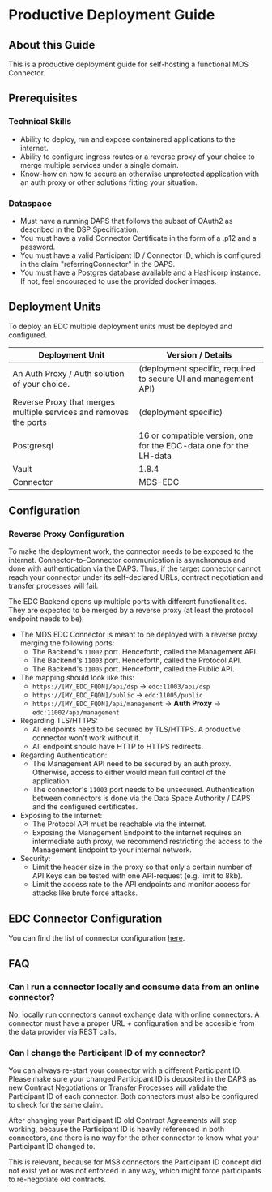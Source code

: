 # Productive Deployment Guide

## About this Guide

This is a productive deployment guide for self-hosting a functional MDS Connector.

## Prerequisites

### Technical Skills

- Ability to deploy, run and expose containered applications to the internet.
- Ability to configure ingress routes or a reverse proxy of your choice to merge multiple services under a single domain.
- Know-how on how to secure an otherwise unprotected application with an auth proxy or other solutions fitting your situation.

### Dataspace

- Must have a running DAPS that follows the subset of OAuth2 as described in the DSP Specification.
- You must have a valid Connector Certificate in the form of a .p12 and a password.
- You must have a valid Participant ID / Connector ID, which is configured in the claim "referringConnector" in the
  DAPS.
- You must have a Postgres database available and a Hashicorp instance. If not, feel encouraged to use the provided docker images.

## Deployment Units

To deploy an EDC multiple deployment units must be deployed and configured.

| Deployment Unit                                                   | Version / Details                                                                           |
|-------------------------------------------------------------------|---------------------------------------------------------------------------------------------|
| An Auth Proxy / Auth solution of your choice.                     | (deployment specific, required to secure UI and management API)                             |
| Reverse Proxy that merges multiple services and removes the ports | (deployment specific)                                                                       |
| Postgresql                                                        | 16 or compatible version, one for the EDC-data one for the LH-data                          |
| Vault                                                        | 1.8.4 |
| Connector                                                       | MDS-EDC |

## Configuration

### Reverse Proxy Configuration

To make the deployment work, the connector needs to be exposed to the internet. Connector-to-Connector
communication is asynchronous and done with authentication via the DAPS. Thus, if the target connector cannot reach
your connector under its self-declared URLs, contract negotiation and transfer processes will fail.

The EDC Backend opens up multiple ports with different functionalities. They are expected to be merged by a reverse
proxy (at least the protocol endpoint needs to be).

- The MDS EDC Connector is meant to be deployed with a reverse proxy merging the following ports:
  - The Backend's `11002` port. Henceforth, called the Management API.
  - The Backend's `11003` port. Henceforth, called the Protocol API.
  - The Backend's `11005` port. Henceforth, called the Public API.
- The mapping should look like this:
  - `https://[MY_EDC_FQDN]/api/dsp` -> `edc:11003/api/dsp`
  - `https://[MY_EDC_FQDN]/public` -> `edc:11005/public`
  - `https://[MY_EDC_FQDN]/api/management` -> **Auth Proxy** -> `edc:11002/api/management`
- Regarding TLS/HTTPS:
  - All endpoints need to be secured by TLS/HTTPS. A productive connector won't work without it.
  - All endpoint should have HTTP to HTTPS redirects.
- Regarding Authentication:
  - The Management API need to be secured by an auth proxy. Otherwise, access to either would mean full control of the application.
  - The connector's `11003` port needs to be unsecured. Authentication between connectors is done via the Data Space Authority / DAPS and the configured certificates.
- Exposing to the internet:
  - The Protocol API must be reachable via the internet.
  - Exposing the Management Endpoint to the internet requires an intermediate auth proxy, we recommend restricting the access to the Management Endpoint to your internal network.
- Security:
  - Limit the header size in the proxy so that only a certain number of API Keys can be tested with one API-request (e.g. limit to 8kb).
  - Limit the access rate to the API endpoints and monitor access for attacks like brute force attacks.

## EDC Connector Configuration

You can find the list of connector configuration [here](mds_connector_configuration.md).
## FAQ

### Can I run a connector locally and consume data from an online connector?

No, locally run connectors cannot exchange data with online connectors. A connector must have a proper URL + configuration and be accesible from the data provider via REST calls.

### Can I change the Participant ID of my connector?

You can always re-start your connector with a different Participant ID. Please make sure your changed Participant ID is deposited in the DAPS as new Contract Negotiations or Transfer Processes will validate the Participant ID of each connector. Both connectors must also be configured to check for the same claim.

After changing your Participant ID old Contract Agreements will stop working, because the Participant ID is heavily referenced in both connectors, and there is no way for the other connector to know what your Participant ID changed to.

This is relevant, because for MS8 connectors the Participant ID concept did not exist yet or was not enforced in any way, which might force participants to re-negotiate old contracts.

